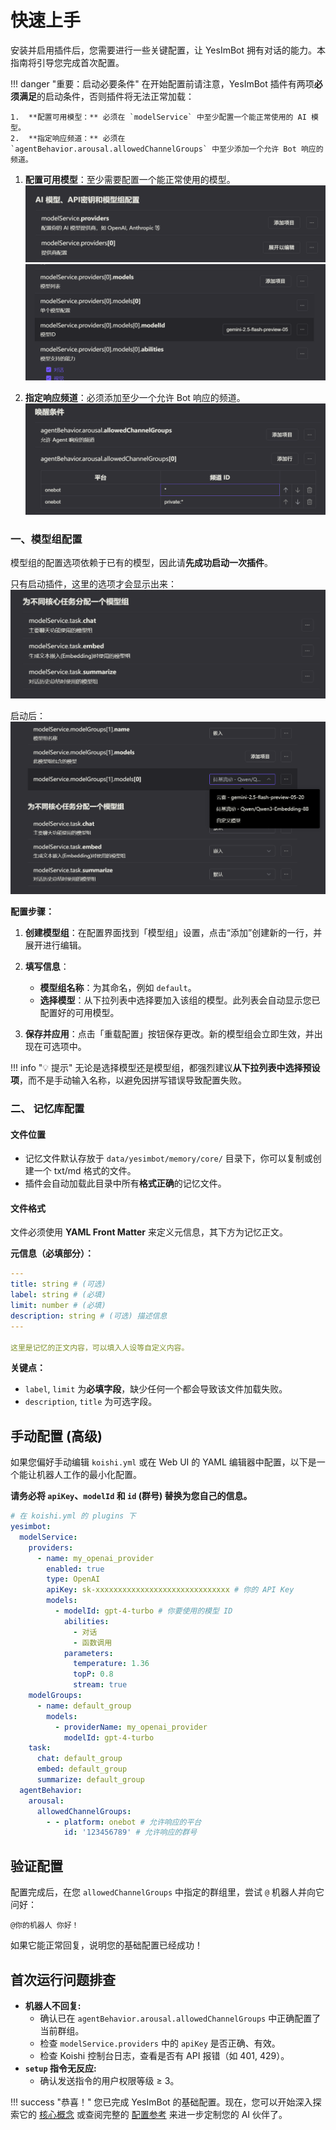 # 快速上手

安装并启用插件后，您需要进行一些关键配置，让 YesImBot 拥有对话的能力。本指南将引导您完成首次配置。

!!! danger "重要：启动必要条件"
    在开始配置前请注意，YesImBot 插件有两项**必须满足**的启动条件，否则插件将无法正常加载：

    1.  **配置可用模型：** 必须在 `modelService` 中至少配置一个能正常使用的 AI 模型。
    2.  **指定响应频道：** 必须在 `agentBehavior.arousal.allowedChannelGroups` 中至少添加一个允许 Bot 响应的频道。

1.  **配置可用模型**：至少需要配置一个能正常使用的模型。
![image1.png](../assets/image1.png)
![image2.png](../assets/image2.png)

2.  **指定响应频道**：必须添加至少一个允许 Bot 响应的频道。
![image3.png](../assets/image3.png)

### **一、模型组配置**

模型组的配置选项依赖于已有的模型，因此请**先成功启动一次插件**。

只有启动插件，这里的选项才会显示出来：
![image4.png](../assets/image4.png)

启动后：
![image6.png](../assets/image6.png)

**配置步骤：**

1.  **创建模型组**：在配置界面找到「模型组」设置，点击“添加”创建新的一行，并展开进行编辑。

2.  **填写信息**：
    *   **模型组名称**：为其命名，例如 `default`。
    *   **选择模型**：从下拉列表中选择要加入该组的模型。此列表会自动显示您已配置好的可用模型。

3.  **保存并应用**：点击「重载配置」按钮保存更改。新的模型组会立即生效，并出现在可选项中。

!!! info "💡 提示"
    无论是选择模型还是模型组，都强烈建议**从下拉列表中选择预设项**，而不是手动输入名称，以避免因拼写错误导致配置失败。

### **二、 记忆库配置**

#### **文件位置**

*   记忆文件默认存放于 `data/yesimbot/memory/core/` 目录下，你可以复制或创建一个 txt/md 格式的文件。
*   插件会自动加载此目录中所有**格式正确**的记忆文件。

#### **文件格式**

文件必须使用 **YAML Front Matter** 来定义元信息，其下方为记忆正文。

**元信息（必填部分）：**
```yaml
---
title: string # (可选)
label: string # (必填)
limit: number # (必填)
description: string # (可选) 描述信息
---

这里是记忆的正文内容，可以填入人设等自定义内容。
```

**关键点：**

*   `label`, `limit` 为**必填字段**，缺少任何一个都会导致该文件加载失败。
*   `description`, `title` 为可选字段。

## 手动配置 (高级)

如果您偏好手动编辑 `koishi.yml` 或在 Web UI 的 YAML 编辑器中配置，以下是一个能让机器人工作的最小化配置。

**请务必将 `apiKey`、`modelId` 和 `id` (群号) 替换为您自己的信息。**

```yaml
# 在 koishi.yml 的 plugins 下
yesimbot:
  modelService:
    providers:
      - name: my_openai_provider
        enabled: true
        type: OpenAI
        apiKey: sk-xxxxxxxxxxxxxxxxxxxxxxxxxxxxxx # 你的 API Key
        models:
          - modelId: gpt-4-turbo # 你要使用的模型 ID
            abilities:
              - 对话
              - 函数调用
            parameters:
              temperature: 1.36
              topP: 0.8
              stream: true
    modelGroups:
      - name: default_group
        models:
          - providerName: my_openai_provider
            modelId: gpt-4-turbo
    task:
      chat: default_group
      embed: default_group
      summarize: default_group
  agentBehavior:
    arousal:
      allowedChannelGroups:
        - - platform: onebot # 允许响应的平台
            id: '123456789' # 允许响应的群号
```

## 验证配置

配置完成后，在您 `allowedChannelGroups` 中指定的群组里，尝试 `@` 机器人并向它问好：

```
@你的机器人 你好！
```

如果它能正常回复，说明您的基础配置已经成功！

## 首次运行问题排查

-   **机器人不回复:**
    -   确认已在 `agentBehavior.arousal.allowedChannelGroups` 中正确配置了当前群组。
    -   检查 `modelService.providers` 中的 `apiKey` 是否正确、有效。
    -   检查 Koishi 控制台日志，查看是否有 API 报错（如 401, 429）。
-   **`setup` 指令无反应:**
    -   确认发送指令的用户权限等级 ≥ 3。

!!! success "恭喜！"
    您已完成 YesImBot 的基础配置。现在，您可以开始深入探索它的 [核心概念](../concepts/agent-architecture.md) 或查阅完整的 [配置参考](../reference/configuration.md) 来进一步定制您的 AI 伙伴了。

